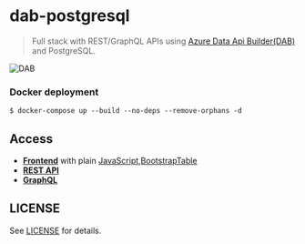 # dab-postgresql

> Full stack with REST/GraphQL APIs using [Azure Data Api Builder(DAB)](https://aka.ms/dab) and PostgreSQL.

![DAB](https://devblogs.microsoft.com/azure-sql/wp-content/uploads/sites/56/2023/03/dab-architecture-overview.png)


### Docker deployment

```
$ docker-compose up --build --no-deps --remove-orphans -d
```

## Access

- [**Frontend**](http://localhost:3000/) with plain [JavaScript](https://developer.mozilla.org/en-US/docs/Web/JavaScript),[BootstrapTable](https://github.com/wenzhixin/bootstrap-table)
- [**REST API**](http://localhost:5000/api/)
- [**GraphQL**](http://localhost:5000/graphql/)

## LICENSE
See [LICENSE](LICENSE) for details.
